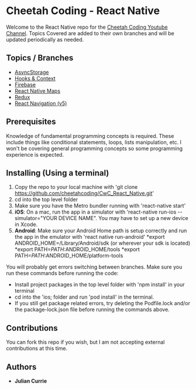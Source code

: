 # Cheetah Coding - React Native
Welcome to the React Native repo for the [Cheetah Coding Youtube Channel](https://www.youtube.com/cheetahcoding??sub_confirmation=1). Topics Covered are added to their own branches and will be updated periodically as needed.

## Topics / Branches
* [AsyncStorage](https://github.com/cheetahcoding/CwC_React_Native/tree/async_storage)
* [Hooks & Context](https://github.com/cheetahcoding/CwC_React_Native/tree/context_api_demo)
* [Firebase](https://github.com/cheetahcoding/CwC_React_Native/tree/firebase_basics)
* [React Native Maps](https://github.com/cheetahcoding/CwC_React_Native/tree/react-native-maps_example)
* [Redux](https://github.com/cheetahcoding/CwC_React_Native/tree/redux_tutorial)
* [React Navigation (v5)](https://github.com/cheetahcoding/CwC_React_Native/tree/react_navigation_v5)

## Prerequisites
Knowledge of fundamental programming concepts is required. These include things like conditional statements, loops, lists manipulation, etc. I won't be covering general programming concepts so some programming experience is expected.

## Installing (Using a terminal)
1. Copy the repo to your local machine with 'git clone https://github.com/cheetahcoding/CwC_React_Native.git'
2. cd into the top level folder
3. Make sure you have the Metro bundler running with 'react-native start'
4. **iOS**: On a mac, run the app in a simulator with 'react-native run-ios --simulator="YOUR DEVICE NAME". You may have to set up a new device in Xcode.
5. **Android**: Make sure your Android Home path is setup correctly and run the app in the emulator with 'react native run-android'
  *export ANDROID_HOME=/Library/Android/sdk (or wherever your sdk is located)
  *export PATH=$PATH:$ANDROID_HOME/tools 
  *export PATH=$PATH:$ANDROID_HOME/platform-tools

You will probably get errors switching between branches. Make sure you run these commands before running the code:
* Install project packages in the top level folder with 'npm install' in your terminal
* cd into the 'ios; folder and run 'pod install' in the terminal.
* If you still get package related errors, try deleting the Podfile.lock and/or the package-lock.json file before running the commands above.

## Contributions
You can fork this repo if you wish, but I am not accepting external contributions at this time.

## Authors
* **Julian Currie**
